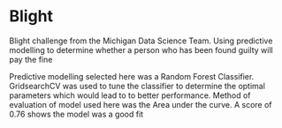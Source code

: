 # Blight
Blight challenge from the Michigan Data Science Team. Using predictive modelling to determine whether a person who has been found guilty will pay the fine

Predictive modelling selected here was a Random Forest Classifier. 
GridsearchCV was used to tune the classifier to determine the optimal parameters which would lead to to better performance.
Method of evaluation of model used here was the Area under the curve. 
A score of 0.76 shows the model was a good fit
